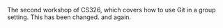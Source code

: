 
The second workshop of CS326, which covers how to use Git in a group setting.
This has been changed.
and again.
